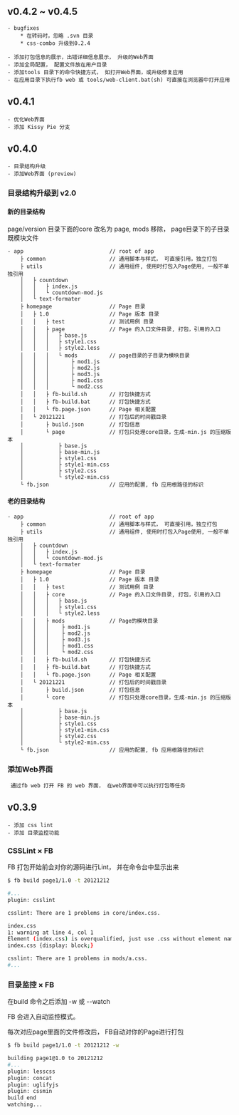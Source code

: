 ## v0.4.2 ~ v0.4.5

    - bugfixes
        * 在转码时，忽略 .svn 目录
        * css-combo 升级到0.2.4

    - 添加打包信息的展示，出错详细信息展示， 升级的Web界面
    - 添加全局配置， 配置文件放在用户目录
    - 添加tools 目录下的命令快捷方式， 如打开Web界面，或升级修复应用
    - 在应用目录下执行fb web 或 tools/web-client.bat(sh) 可直接在浏览器中打开应用

## v0.4.1

    - 优化Web界面
    - 添加 Kissy Pie 分支

## v0.4.0

    - 目录结构升级
    - 添加Web界面 (preview)

### 目录结构升级到 v2.0
#### 新的目录结构

page/version 目录下面的core 改名为 page, mods 移除， page目录下的子目录既模块文件

````
- app                           // root of app
    ├ common                    // 通用脚本与样式， 可直接引用，独立打包
    ├ utils                     // 通用组件, 使用时打包入Page使用, 一般不单独引用
    │   ├ countdown
    │   │   ├ index.js
    │   │   └ countdown-mod.js
    │   └ text-formater
    ├ homepage                  // Page 目录
    │   ├ 1.0                   // Page 版本 目录
    │   │   ├ test              // 测试用例 目录
    │   │   ├ page              // Page 的入口文件目录, 打包，引用的入口
    │   │   │   ├ base.js
    │   │   │   ├ style1.css
    │   │   │   ├ style2.less
    │   │   │   └ mods          // page目录的子目录为模块目录
    │   │   │       ├ mod1.js
    │   │   │       ├ mod2.js
    │   │   │       ├ mod3.js
    │   │   │       ├ mod1.css
    │   │   │       └ mod2.css
    │   │   ├ fb-build.sh       // 打包快捷方式
    │   │   ├ fb-build.bat      // 打包快捷方式
    │   │   └ fb.page.json      // Page 相关配置
    │   └ 20121221              // 打包后的时间戳目录
    │       ├ build.json        // 打包信息
    │       └ page              // 打包只处理core目录，生成-min.js 的压缩版本
    │           ├ base.js
    │           ├ base-min.js
    │           ├ style1.css
    │           ├ style1-min.css
    │           ├ style2.css
    │           └ style2-min.css
    └ fb.json                   // 应用的配置, fb 应用根路径的标识
````

#### 老的目录结构

````
- app                           // root of app
    ├ common                    // 通用脚本与样式， 可直接引用，独立打包
    ├ utils                     // 通用组件, 使用时打包入Page使用, 一般不单独引用
    │   ├ countdown
    │   │   ├ index.js
    │   │   └ countdown-mod.js
    │   └ text-formater
    ├ homepage                  // Page 目录
    │   ├ 1.0                   // Page 版本 目录
    │   │   ├ test              // 测试用例 目录
    │   │   ├ core              // Page 的入口文件目录, 打包，引用的入口
    │   │   │   ├ base.js
    │   │   │   ├ style1.css
    │   │   │   └ style2.less
    │   │   ├ mods              // Page的模块目录
    │   │   │    ├ mod1.js
    │   │   │    ├ mod2.js
    │   │   │    ├ mod3.js
    │   │   │    ├ mod1.css
    │   │   │    └ mod2.css
    │   │   ├ fb-build.sh       // 打包快捷方式
    │   │   ├ fb-build.bat      // 打包快捷方式
    │   │   └ fb.page.json      // Page 相关配置
    │   └ 20121221              // 打包后的时间戳目录
    │       ├ build.json        // 打包信息
    │       └ core              // 打包只处理core目录，生成-min.js 的压缩版本
    │           ├ base.js
    │           ├ base-min.js
    │           ├ style1.css
    │           ├ style1-min.css
    │           ├ style2.css
    │           └ style2-min.css
    └ fb.json                   // 应用的配置, fb 应用根路径的标识
````

### 添加Web界面

     通过fb web 打开 FB 的 web 界面， 在web界面中可以执行打包等任务

## v0.3.9

    - 添加 css lint
    - 添加 目录监控功能

### CSSLint &times; FB

FB 打包开始前会对你的源码进行Lint， 并在命令台中显示出来

````sh
$ fb build page1/1.0 -t 20121212

#...
plugin: csslint

csslint: There are 1 problems in core/index.css.

index.css
1: warning at line 4, col 1
Element (index.css) is overqualified, just use .css without element name.
index.css {display: block;}

csslint: There are 1 problems in mods/a.css.
#...

````

### 目录监控 &times; FB

在build 命令之后添加 -w 或 --watch

FB 会进入自动监控模式。

每次对应page里面的文件修改后， FB自动对你的Page进行打包

````sh
$ fb build page1/1.0 -t 20121212 -w

building page1@1.0 to 20121212
#...
plugin: lesscss
plugin: concat
plugin: uglifyjs
plugin: cssmin
build end
watching...
````